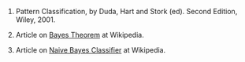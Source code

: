 1. Pattern Classification, by Duda, Hart and Stork (ed). Second Edition, Wiley, 2001.

2. Article on [Bayes Theorem](https://en.wikipedia.org/wiki/Bayes%27_theorem) at Wikipedia.
  
3. Article on [Naive Bayes Classifier](https://en.wikipedia.org/wiki/Naive_Bayes_classifier) at Wikipedia.

